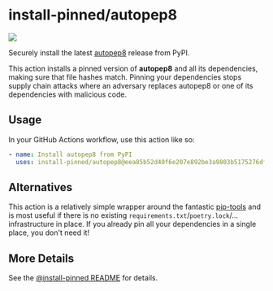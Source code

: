 

# install-pinned/autopep8

![](https://shields.io/badge/python-3.7%20%7C%203.8%20%7C%203.9%20%7C%203.10-blue)

Securely install the latest [autopep8](https://pypi.org/project/autopep8/) release from PyPI.

This action installs a pinned version of **autopep8** and all its dependencies,         making sure that file hashes match. Pinning your dependencies stops supply chain attacks where an adversary         replaces autopep8 or one of its dependencies with malicious code.

## Usage

In your GitHub Actions workflow, use this action like so:

```yaml
- name: Install autopep8 from PyPI
  uses: install-pinned/autopep8@eea85b52d40f6e207e892be3a9803b5175276dfa  # 1.7.0
```

## Alternatives

This action is a relatively simple wrapper around the fantastic [pip-tools](https://pip-tools.rtfd.io)         and is most useful if there is no existing `requirements.txt`/`poetry.lock`/... infrastructure in place.         If you already pin all your dependencies in a single place, you don't need it!

## More Details

See the [@install-pinned README](https://github.com/install-pinned) for details.
